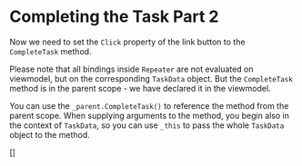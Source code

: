 ﻿Completing the Task Part 2
==========================
Now we need to set the `Click` property of the link button to the `CompleteTask` method.

Please note that all bindings inside `Repeater` are not evaluated on viewmodel, but on the corresponding `TaskData` object.
But the `CompleteTask` method is in the parent scope - we have declared it in the viewmodel.

You can use the `_parent.CompleteTask()` to reference the method from the parent scope.
When supplying arguments to the method, you begin also in the context of `TaskData`, so you can use `_this` to pass the whole
`TaskData` object to the method.

[<DothtmlExercise Initial="samples/ToDoListView_Stage8.dothtml"
                  Final="samples/ToDoListView_Stage9.dothtml"
                  DisplayName="ToDoListView.dothtml"
                  ValidatorId="Lesson2Step12Validator" />]